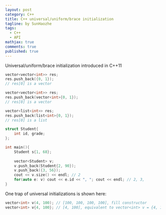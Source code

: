 ```yaml
---
layout: post
category: C++
title: C++ universal/uniform/brace initialization
tagline: by SunHaozhe
tags: 
  - C++
  - API
mathjax: true
comments: true
published: true
---
```



Universal/uniform/brace initialization introduced in C++11

```c++
vector<vector<int>> res;
res.push_back({0, 1});
// res[0] is a vector
```

```c++
vector<vector<int>> res;
res.push_back(vector<int>{0, 1});
// res[0] is a vector
```

```c++
vector<list<int>> res;
res.push_back(list<int>{0, 1});
// res[0] is a list
```

```c++
struct Student{
    int id, grade;
};

int main(){
    Student s{1, 68};
    
    vector<Student> v;
    v.push_back(Student{2, 90});
    v.push_back({3, 56});
    cout << v.size() << endl; // 2
    for(auto e: v) cout << e.id << ", "; cout << endl; // 2, 3,
}
```


One trap of universal initializations is shown here:

```c++
vector<int> v(4, 100); // [100, 100, 100, 100], fill constructor
vector<int> v{4, 100}; // [4, 100], equivalent to vector<int> v = {4, 100};
```


